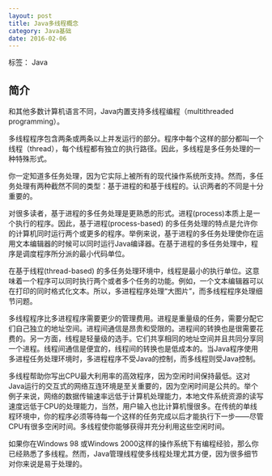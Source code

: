 ```yaml
---
layout: post
title: Java多线程概念
category: Java基础
date: 2016-02-06
---
```


标签： Java


<!-- more -->


## 简介

和其他多数计算机语言不同，Java内置支持多线程编程（multithreaded programming）。

多线程程序包含两条或两条以上并发运行的部分。程序中每个这样的部分都叫一个线程（thread），每个线程都有独立的执行路径。因此，多线程是多任务处理的一种特殊形式。

你一定知道多任务处理，因为它实际上被所有的现代操作系统所支持。然而，多任务处理有两种截然不同的类型：基于进程的和基于线程的。认识两者的不同是十分重要的。

对很多读者，基于进程的多任务处理是更熟悉的形式。进程(process)本质上是一个执行的程序。因此，基于进程(process-based) 的多任务处理的特点是允许你的计算机同时运行两个或更多的程序。举例来说，基于进程的多任务处理使你在运用文本编辑器的时候可以同时运行Java编译器。在基于进程的多任务处理中，程序是调度程序所分派的最小代码单位。

在基于线程(thread-based) 的多任务处理环境中，线程是最小的执行单位。这意味着一个程序可以同时执行两个或者多个任务的功能。例如，一个文本编辑器可以在打印的同时格式化文本。所以，多进程程序处理“大图片”，而多线程程序处理细节问题。

多线程程序比多进程程序需要更少的管理费用。进程是重量级的任务，需要分配它们自己独立的地址空间。进程间通信是昂贵和受限的。进程间的转换也是很需要花费的。另一方面，线程是轻量级的选手。它们共享相同的地址空间并且共同分享同一个进程。线程间通信是便宜的，线程间的转换也是低成本的。当Java程序使用多进程任务处理环境时，多进程程序不受Java的控制，而多线程则受Java控制。

多线程帮助你写出CPU最大利用率的高效程序，因为空闲时间保持最低。这对Java运行的交互式的网络互连环境是至关重要的，因为空闲时间是公共的。举个例子来说，网络的数据传输速率远低于计算机处理能力，本地文件系统资源的读写速度远低于CPU的处理能力，当然，用户输入也比计算机慢很多。在传统的单线程环境中，你的程序必须等待每一个这样的任务完成以后才能执行下一步——尽管CPU有很多空闲时间。多线程使你能够获得并充分利用这些空闲时间。

如果你在Windows 98 或Windows 2000这样的操作系统下有编程经验，那么你已经熟悉了多线程。然而，Java管理线程使多线程处理尤其方便，因为很多细节对你来说是易于处理的。